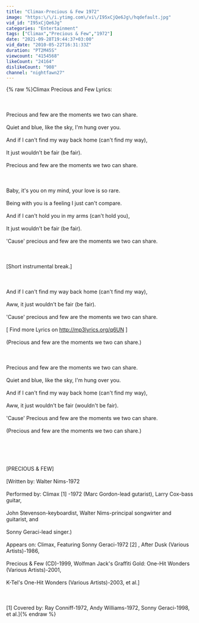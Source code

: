 ```yaml
---
title: "Climax-Precious & Few 1972"
image: "https:\/\/i.ytimg.com\/vi\/I95xCjQe6Jg\/hqdefault.jpg"
vid_id: "I95xCjQe6Jg"
categories: "Entertainment"
tags: ["Climax","Precious & Few","1972"]
date: "2021-09-28T19:44:37+03:00"
vid_date: "2010-05-22T16:31:33Z"
duration: "PT2M45S"
viewcount: "4154568"
likeCount: "24164"
dislikeCount: "908"
channel: "nightfawn27"
---
```

{% raw %}Climax Precious and Few Lyrics:<br /><br /><br /><br />Precious and few are the moments we two can share. <br /><br />Quiet and blue, like the sky, I'm hung over you. <br /><br />And if I can't find my way back home (can't find my way), <br /><br />It just wouldn't be fair (be fair). <br /><br />Precious and few are the moments we two can share. <br /><br /><br /><br />Baby, it's you on my mind, your love is so rare. <br /><br />Being with you is a feeling I just can't compare. <br /><br />And if I can't hold you in my arms (can't hold you), <br /><br />It just wouldn't be fair (be fair). <br /><br />'Cause' precious and few are the moments we two can share. <br /><br /><br /><br />[Short instrumental break.] <br /><br /><br /><br />And if I can't find my way back home (can't find my way), <br /><br />Aww, it just wouldn't be fair (be fair). <br /><br />'Cause' precious and few are the moments we two can share. <br /><br />[ Find more Lyrics on <a rel="nofollow" target="blank" href="http://mp3lyrics.org/q6UN">http://mp3lyrics.org/q6UN</a> ]<br /><br />(Precious and few are the moments we two can share.) <br /><br /><br /><br />Precious and few are the moments we two can share. <br /><br />Quiet and blue, like the sky, I'm hung over you. <br /><br />And if I can't find my way back home (can't find my way), <br /><br />Aww, it just wouldn't be fair (wouldn't be fair). <br /><br />'Cause' Precious and few are the moments we two can share. <br /><br />(Precious and few are the moments we two can share.) <br /><br /><br /><br /><br /><br />[PRECIOUS &amp; FEW] <br /><br />[Written by: Walter Nims-1972 <br /><br />Performed by: Climax [1] -1972 (Marc Gordon-lead gutarist), Larry Cox-bass guitar, <br /><br />John Stevenson-keyboardist, Walter Nims-principal songwirter and guitarist, and <br /><br />Sonny Geraci-lead singer.) <br /><br />Appears on: Climax, Featuring Sonny Geraci-1972 [2] , After Dusk (Various Artists)-1986, <br /><br />Precious &amp; Few (CD)-1999, Wolfman Jack's Graffiti Gold: One-Hit Wonders (Various Artists)-2001, <br /><br />K-Tel's One-Hit Wonders (Various Artists)-2003, et al.] <br /><br /><br /><br />[1] Covered by: Ray Conniff-1972, Andy Williams-1972, Sonny Geraci-1998, et al.]{% endraw %}
